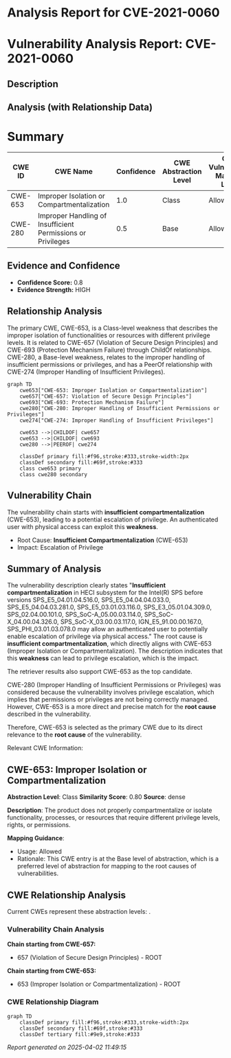 # Analysis Report for CVE-2021-0060

# Vulnerability Analysis Report: CVE-2021-0060

## Description



## Analysis (with Relationship Data)

# Summary
| CWE ID | CWE Name | Confidence | CWE Abstraction Level | CWE Vulnerability Mapping Label | CWE-Vulnerability Mapping Notes |
|---|---|---|---|---|---|
| CWE-653 | Improper Isolation or Compartmentalization | 1.0 | Class | Allowed | Primary CWE |
| CWE-280 | Improper Handling of Insufficient Permissions or Privileges  | 0.5 | Base | Allowed | Secondary Candidate |

## Evidence and Confidence

*   **Confidence Score:** 0.8
*   **Evidence Strength:** HIGH

## Relationship Analysis
The primary CWE, CWE-653, is a Class-level weakness that describes the improper isolation of functionalities or resources with different privilege levels. It is related to CWE-657 (Violation of Secure Design Principles) and CWE-693 (Protection Mechanism Failure) through ChildOf relationships. CWE-280, a Base-level weakness, relates to the improper handling of insufficient permissions or privileges, and has a PeerOf relationship with CWE-274 (Improper Handling of Insufficient Privileges).
```mermaid
graph TD
    cwe653["CWE-653: Improper Isolation or Compartmentalization"]
    cwe657["CWE-657: Violation of Secure Design Principles"]
    cwe693["CWE-693: Protection Mechanism Failure"]
    cwe280["CWE-280: Improper Handling of Insufficient Permissions or Privileges"]
    cwe274["CWE-274: Improper Handling of Insufficient Privileges"]

    cwe653 -->|CHILDOF| cwe657
    cwe653 -->|CHILDOF| cwe693
    cwe280 -->|PEEROF| cwe274

    classDef primary fill:#f96,stroke:#333,stroke-width:2px
    classDef secondary fill:#69f,stroke:#333
    class cwe653 primary
    class cwe280 secondary
```

## Vulnerability Chain
The vulnerability chain starts with **insufficient compartmentalization** (CWE-653), leading to a potential escalation of privilege. An authenticated user with physical access can exploit this **weakness**.
  - Root Cause: **Insufficient Compartmentalization** (CWE-653)
  - Impact: Escalation of Privilege

## Summary of Analysis
The vulnerability description clearly states "**Insufficient compartmentalization** in HECI subsystem for the Intel(R) SPS before versions SPS_E5_04.01.04.516.0, SPS_E5_04.04.04.033.0, SPS_E5_04.04.03.281.0, SPS_E5_03.01.03.116.0, SPS_E3_05.01.04.309.0, SPS_02.04.00.101.0, SPS_SoC-A_05.00.03.114.0, SPS_SoC-X_04.00.04.326.0, SPS_SoC-X_03.00.03.117.0, IGN_E5_91.00.00.167.0, SPS_PHI_03.01.03.078.0 may allow an authenticated user to potentially enable escalation of privilege via physical access." The root cause is **insufficient compartmentalization**, which directly aligns with CWE-653 (Improper Isolation or Compartmentalization). The description indicates that this **weakness** can lead to privilege escalation, which is the impact.

The retriever results also support CWE-653 as the top candidate.

CWE-280 (Improper Handling of Insufficient Permissions or Privileges) was considered because the vulnerability involves privilege escalation, which implies that permissions or privileges are not being correctly managed. However, CWE-653 is a more direct and precise match for the **root cause** described in the vulnerability.

Therefore, CWE-653 is selected as the primary CWE due to its direct relevance to the **root cause** of the vulnerability.

Relevant CWE Information:
## CWE-653: Improper Isolation or Compartmentalization
**Abstraction Level**: Class
**Similarity Score**: 0.80
**Source**: dense

**Description**:
The product does not properly compartmentalize or isolate functionality, processes, or resources that require different privilege levels, rights, or permissions.

**Mapping Guidance**:
- Usage: Allowed
- Rationale: This CWE entry is at the Base level of abstraction, which is a preferred level of abstraction for mapping to the root causes of vulnerabilities.


## CWE Relationship Analysis

Current CWEs represent these abstraction levels: .


### Vulnerability Chain Analysis

**Chain starting from CWE-657:**
- 657 (Violation of Secure Design Principles) - ROOT


**Chain starting from CWE-653:**
- 653 (Improper Isolation or Compartmentalization) - ROOT



### CWE Relationship Diagram

```mermaid
graph TD
    classDef primary fill:#f96,stroke:#333,stroke-width:2px
    classDef secondary fill:#69f,stroke:#333
    classDef tertiary fill:#9e9,stroke:#333
```



*Report generated on 2025-04-02 11:49:15*
